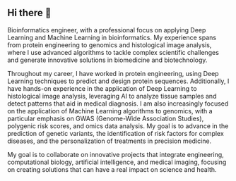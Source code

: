 ## Hi there 👋

Bioinformatics engineer, with a professional focus on applying Deep Learning and Machine Learning in bioinformatics. My experience spans from protein engineering to genomics and histological image analysis, where I use advanced algorithms to tackle complex scientific challenges and generate innovative solutions in biomedicine and biotechnology.

Throughout my career, I have worked in protein engineering, using Deep Learning techniques to predict and design protein sequences. Additionally, I have hands-on experience in the application of Deep Learning to histological image analysis, leveraging AI to analyze tissue samples and detect patterns that aid in medical diagnosis. I am also increasingly focused on the application of Machine Learning algorithms to genomics, with a particular emphasis on GWAS (Genome-Wide Association Studies), polygenic risk scores, and omics data analysis. My goal is to advance in the prediction of genetic variants, the identification of risk factors for complex diseases, and the personalization of treatments in precision medicine.

My goal is to collaborate on innovative projects that integrate engineering, computational biology, artificial intelligence, and medical imaging, focusing on creating solutions that can have a real impact on science and health.

<!--
**GabrielCabas/GabrielCabas** is a ✨ _special_ ✨ repository because its `README.md` (this file) appears on your GitHub profile.

Here are some ideas to get you started:

- 🔭 I’m currently working on ...
- 🌱 I’m currently learning ...
- 👯 I’m looking to collaborate on ...
- 🤔 I’m looking for help with ...
- 💬 Ask me about ...
- 📫 How to reach me: ...
- 😄 Pronouns: ...
- ⚡ Fun fact: ...
-->
